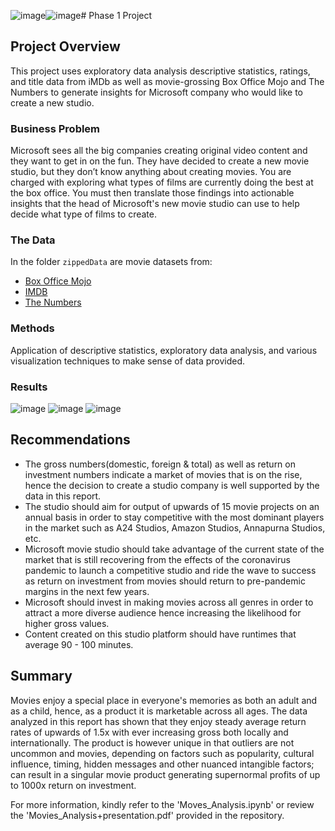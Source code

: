 ![image](https://github.com/Damuki007/dsc-phase-1-project/assets/133117885/4d3350e0-d0d8-479a-9292-2d9249e93ecd)![image](https://github.com/Damuki007/dsc-phase-1-project/assets/133117885/9d00748c-d858-4dc4-b122-5920865fabcd)# Phase 1 Project

## Project Overview

This project uses exploratory data analysis descriptive statistics, ratings, and title data from iMDb as well as  movie-grossing Box Office Mojo and The Numbers to generate insights for  Microsoft company who would like to create a new studio.



### Business Problem

Microsoft sees all the big companies creating original video content and they want to get in on the fun. They have decided to create a new movie studio, but they don’t know anything about creating movies. You are charged with exploring what types of films are currently doing the best at the box office. You must then translate those findings into actionable insights that the head of Microsoft's new movie studio can use to help decide what type of films to create.

### The Data

In the folder `zippedData` are movie datasets from:

* [Box Office Mojo](https://www.boxofficemojo.com/)
* [IMDB](https://www.imdb.com/)
* [The Numbers](https://www.the-numbers.com/)

### Methods
Application of descriptive statistics, exploratory data analysis, and various visualization techniques to make sense of data provided.

### Results
![image](https://github.com/Damuki007/dsc-phase-1-project/assets/133117885/bb9447b4-5124-44e6-94d9-7ce22578f79b)
![image](https://github.com/Damuki007/dsc-phase-1-project/assets/133117885/97d4c353-3ee5-4d64-a86f-c57e03c6840d)
![image](https://github.com/Damuki007/dsc-phase-1-project/assets/133117885/d31696c1-79d4-46ce-bfe8-d61a4047e0aa)

## Recommendations
- The gross numbers(domestic, foreign & total) as well as return on investment numbers indicate a market of movies that is on the rise, hence the decision to create a studio company is well supported by the data in this report.
- The studio should aim for output of upwards of 15 movie projects on an annual basis in order to stay competitive with the most dominant players in the market such as A24 Studios, Amazon Studios, Annapurna Studios, etc.
- Microsoft movie studio should take advantage of the current state of the market that is still recovering from the effects of the coronavirus pandemic to launch a competitive studio and ride the wave to success as return on investment from movies should return to pre-pandemic margins in the next few years.
- Microsoft should invest in making movies across all genres in order to attract a more diverse audience hence increasing the likelihood for higher gross values.
- Content created on this studio platform should have runtimes that average 90 - 100 minutes.

## Summary

Movies enjoy a special place in everyone's memories as both an adult and as a child, hence, as a product it is marketable across all ages. The data analyzed in this report has shown that they enjoy steady average return rates of upwards of 1.5x with ever increasing gross both locally and internationally. The product is however unique in that outliers are not uncommon and movies, depending on factors such as popularity, cultural influence, timing, hidden messages and other nuanced intangible factors; can result in a singular movie product generating supernormal profits of up to 1000x return on investment.



For more information, kindly refer to the 'Moves_Analysis.ipynb' or review the 'Movies_Analysis+presentation.pdf' provided in the repository.


